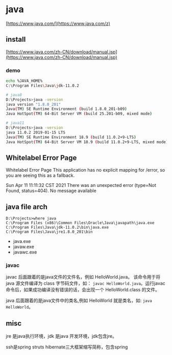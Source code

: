 # java


[https://www.java.com/](https://www.java.com/z)

## install

[https://www.java.com/zh-CN/download/manual.jsp](https://www.java.com/zh-CN/download/manual.jsp)


### demo
``` bash
echo %JAVA_HOME%
C:\Program Files\Java\jdk-11.0.2

# java8
D:\Projects>java -version
java version "1.8.0_201"
Java(TM) SE Runtime Environment (build 1.8.0_201-b09)
Java HotSpot(TM) 64-Bit Server VM (build 25.201-b09, mixed mode)

# java11
D:\Projects>java -version
java 11.0.2 2019-01-15 LTS
Java(TM) SE Runtime Environment 18.9 (build 11.0.2+9-LTS)
Java HotSpot(TM) 64-Bit Server VM 18.9 (build 11.0.2+9-LTS, mixed mode)
```



## Whitelabel Error Page
Whitelabel Error Page
This application has no explicit mapping for /error, so you are seeing this as a fallback.

Sun Apr 11 11:11:32 CST 2021
There was an unexpected error (type=Not Found, status=404).
No message available

## java file arch

```
D:\Projects>where java
C:\Program Files (x86)\Common Files\Oracle\Java\javapath\java.exe
C:\Program Files\Java\jdk-11.0.2\bin\java.exe
C:\Program Files\Java\jre1.8.0_201\bin
```

* java.exe
* javaw.exe
* javawc.exe

### javac
javac 后面跟着的是java文件的文件名，例如 HelloWorld.java。 该命令用于将 java 源文件编译为 class 字节码文件，如： `javac HelloWorld.java`。运行javac命令后，如果成功编译没有错误的话，会出现一个 HelloWorld.class 的文件。

java 后面跟着的是java文件中的类名,例如 HelloWorld 就是类名，如: `java HelloWorld`。


## misc
jre 是java执行环境，jdk 是java 开发环境，jdk包含jre。


ssh是spring struts hibernate三大框架缩写简称，包含spring